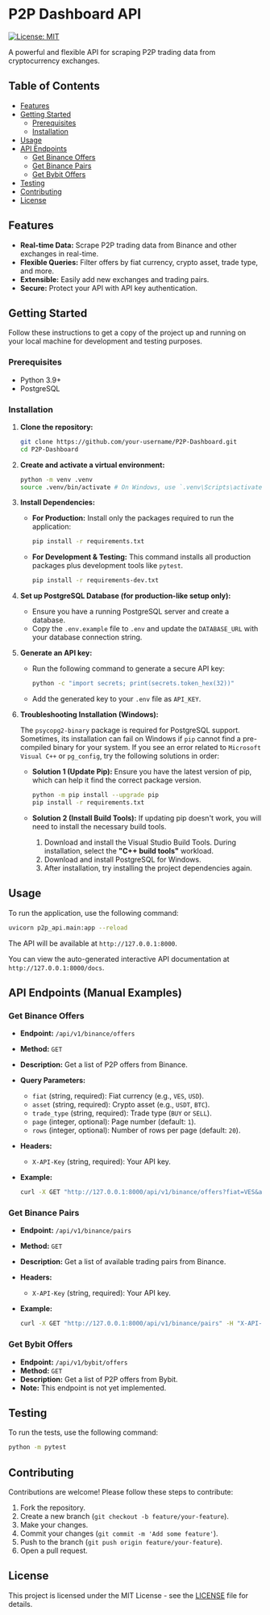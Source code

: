 # P2P Dashboard API

[![License: MIT](https://img.shields.io/badge/License-MIT-yellow.svg)](https://opensource.org/licenses/MIT)

A powerful and flexible API for scraping P2P trading data from cryptocurrency exchanges.

## Table of Contents

- [Features](#features)
- [Getting Started](#getting-started)
  - [Prerequisites](#prerequisites)
  - [Installation](#installation)
- [Usage](#usage)
- [API Endpoints](#api-endpoints)
  - [Get Binance Offers](#get-binance-offers)
  - [Get Binance Pairs](#get-binance-pairs)
  - [Get Bybit Offers](#get-bybit-offers)
- [Testing](#testing)
- [Contributing](#contributing)
- [License](#license)

## Features

- **Real-time Data:** Scrape P2P trading data from Binance and other exchanges in real-time.
- **Flexible Queries:** Filter offers by fiat currency, crypto asset, trade type, and more.
- **Extensible:** Easily add new exchanges and trading pairs.
- **Secure:** Protect your API with API key authentication.

## Getting Started

Follow these instructions to get a copy of the project up and running on your local machine for development and testing purposes.

### Prerequisites

- Python 3.9+
- PostgreSQL

### Installation

1. **Clone the repository:**

   ```bash
   git clone https://github.com/your-username/P2P-Dashboard.git
   cd P2P-Dashboard
   ```

2. **Create and activate a virtual environment:**

   ```bash
   python -m venv .venv
   source .venv/bin/activate # On Windows, use `.venv\Scripts\activate`
   ```

3. **Install Dependencies:**

   - **For Production:**
     Install only the packages required to run the application:
     ```bash
     pip install -r requirements.txt
     ```

   - **For Development & Testing:**
     This command installs all production packages plus development tools like `pytest`.
     ```bash
     pip install -r requirements-dev.txt
     ```

4. **Set up PostgreSQL Database (for production-like setup only):**

   - Ensure you have a running PostgreSQL server and create a database.
   - Copy the `.env.example` file to `.env` and update the `DATABASE_URL` with your database connection string.

5. **Generate an API key:**

   - Run the following command to generate a secure API key:

     ```bash
     python -c "import secrets; print(secrets.token_hex(32))"
     ```

   - Add the generated key to your `.env` file as `API_KEY`.

6. **Troubleshooting Installation (Windows):**

   The `psycopg2-binary` package is required for PostgreSQL support. Sometimes, its installation can fail on Windows if `pip` cannot find a pre-compiled binary for your system. If you see an error related to `Microsoft Visual C++` or `pg_config`, try the following solutions in order:

   - **Solution 1 (Update Pip):** Ensure you have the latest version of pip, which can help it find the correct package version.
     ```bash
     python -m pip install --upgrade pip
     pip install -r requirements.txt
     ```

   - **Solution 2 (Install Build Tools):** If updating pip doesn't work, you will need to install the necessary build tools.
     1. Download and install the Visual Studio Build Tools. During installation, select the **"C++ build tools"** workload.
     2. Download and install PostgreSQL for Windows.
     3. After installation, try installing the project dependencies again.


## Usage

To run the application, use the following command:

```bash
uvicorn p2p_api.main:app --reload
```

The API will be available at `http://127.0.0.1:8000`.

You can view the auto-generated interactive API documentation at `http://127.0.0.1:8000/docs`.

## API Endpoints (Manual Examples)

### Get Binance Offers

- **Endpoint:** `/api/v1/binance/offers`
- **Method:** `GET`
- **Description:** Get a list of P2P offers from Binance.
- **Query Parameters:**
  - `fiat` (string, required): Fiat currency (e.g., `VES`, `USD`).
  - `asset` (string, required): Crypto asset (e.g., `USDT`, `BTC`).
  - `trade_type` (string, required): Trade type (`BUY` or `SELL`).
  - `page` (integer, optional): Page number (default: `1`).
  - `rows` (integer, optional): Number of rows per page (default: `20`).
- **Headers:**
  - `X-API-Key` (string, required): Your API key.
- **Example:**

  ```bash
  curl -X GET "http://127.0.0.1:8000/api/v1/binance/offers?fiat=VES&asset=USDT&trade_type=BUY" -H "X-API-Key: your-api-key"
  ```

### Get Binance Pairs

- **Endpoint:** `/api/v1/binance/pairs`
- **Method:** `GET`
- **Description:** Get a list of available trading pairs from Binance.
- **Headers:**
  - `X-API-Key` (string, required): Your API key.
- **Example:**

  ```bash
  curl -X GET "http://127.0.0.1:8000/api/v1/binance/pairs" -H "X-API-Key: your-api-key"
  ```

### Get Bybit Offers

- **Endpoint:** `/api/v1/bybit/offers`
- **Method:** `GET`
- **Description:** Get a list of P2P offers from Bybit.
- **Note:** This endpoint is not yet implemented.

## Testing

To run the tests, use the following command:

```bash
python -m pytest
```

## Contributing

Contributions are welcome! Please follow these steps to contribute:

1. Fork the repository.
2. Create a new branch (`git checkout -b feature/your-feature`).
3. Make your changes.
4. Commit your changes (`git commit -m 'Add some feature'`).
5. Push to the branch (`git push origin feature/your-feature`).
6. Open a pull request.

## License

This project is licensed under the MIT License - see the [LICENSE](LICENSE) file for details.

